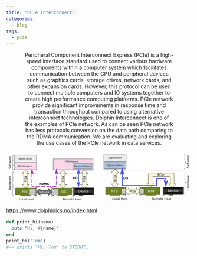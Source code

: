 ```yaml
---
title: "PCIe Interconnect"
categories:
  - blog
tags:
  - pcie
---
```


<p align="center" style="font-size: 14px; width: 80%; margin: auto;">
Peripheral Component Interconnect Express (PCIe) is a high-speed interface standard used to connect various hardware components within a computer system which facilitates communication between the CPU and peripheral devices such as graphics cards, storage drives, network cards, and other expansion cards. However, this protocol  can be used to connect multiple computers and IO systems together to create high performance computing platforms. PCIe network provide significant improvements in response time and transaction throughput compared to using alternative interconnect technologies. Dolphin Interconnect is one of the examples of PCIe network. As can be seen PCIe network has less protocols conversion on the data path comparing to the RDMA communication. We are evaluating and exploring the use cases of the PCIe network in data services.
</p>


![Dolphin PCIe comparing to RDMA](/assets/images/pcie.png)

https://www.dolphinics.no/index.html

```ruby
def print_hi(name)
  puts "Hi, #{name}"
end
print_hi('Tom')
#=> prints 'Hi, Tom' to STDOUT.
```

